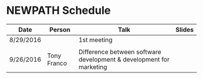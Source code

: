 # NEWPATH Schedule

Date | Person | Talk | Slides
-----|--------|------|-------
8/29/2016 |  | 1st meeting |
 |  |  |
9/26/2016 | Tony Franco | Difference between software development & development for marketing |

